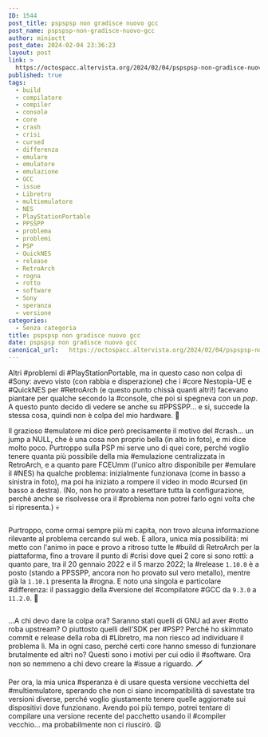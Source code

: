 ```yaml
---
ID: 1544
post_title: pspspsp non gradisce nuovo gcc
post_name: pspspsp-non-gradisce-nuovo-gcc
author: minioctt
post_date: 2024-02-04 23:36:23
layout: post
link: >
  https://octospacc.altervista.org/2024/02/04/pspspsp-non-gradisce-nuovo-gcc/
published: true
tags:
  - build
  - compilatore
  - compiler
  - console
  - core
  - crash
  - crisi
  - cursed
  - differenza
  - emulare
  - emulatore
  - emulazione
  - GCC
  - issue
  - Libretro
  - multiemulatore
  - NES
  - PlayStationPortable
  - PPSSPP
  - problema
  - problemi
  - PSP
  - QuickNES
  - release
  - RetroArch
  - rogna
  - rotto
  - software
  - Sony
  - speranza
  - versione
categories:
  - Senza categoria
title: pspspsp non gradisce nuovo gcc
date: pspspsp non gradisce nuovo gcc
canonical_url:   https://octospacc.altervista.org/2024/02/04/pspspsp-non-gradisce-nuovo-gcc/
---
```

<!-- wp:paragraph -->
<p>Altri #problemi di #PlayStationPortable, ma in questo caso non colpa di #Sony: avevo visto (con rabbia e disperazione) che i #core Nestopia-UE e #QuickNES per #RetroArch (e questo punto chissà quanti altri!) facevano piantare per qualche secondo la #console, che poi si spegneva con un <em>pop</em>. A questo punto decido di vedere se anche su #PPSSPP... e si, succede la stessa cosa, quindi non è colpa del mio hardware. 🤯️</p>
<!-- /wp:paragraph -->

<!-- wp:paragraph -->
<p>Il grazioso #emulatore mi dice però precisamente il motivo del #crash... un jump a NULL, che è una cosa non proprio bella (in alto in foto), e mi dice molto poco. Purtroppo sulla PSP mi serve uno di quei core, perché voglio tenere quanta più possibile della mia #emulazione centralizzata in RetroArch, e a quanto pare FCEUmm (l'unico altro disponibile per #emulare il #NES) ha qualche problema: inizialmente funzionava (come in basso a sinistra in foto), ma poi ha iniziato a rompere il video in modo #cursed (in basso a destra). (No, non ho provato a resettare tutta la configurazione, perché anche se risolvesse ora il #problema non potrei farlo ogni volta che si ripresenta.) 💀️</p>
<!-- /wp:paragraph -->

<!-- wp:paragraph -->
<p></p>
<!-- /wp:paragraph -->

<!-- wp:image {"id":1545,"sizeSlug":"large","linkDestination":"none"} -->
<figure class="wp-block-image size-large"><img src="{{site.cdnurl}}/assets/uploads/2024/02/image-4-960x524.png" alt="" class="wp-image-1545"/></figure>
<!-- /wp:image -->

<!-- wp:paragraph -->
<p></p>
<!-- /wp:paragraph -->

<!-- wp:paragraph -->
<p>Purtroppo, come ormai sempre più mi capita, non trovo alcuna informazione rilevante al problema cercando sul web. E allora, unica mia possibilità: mi metto con l'animo in pace e provo a ritroso tutte le #build di RetroArch per la piattaforma, fino a trovare il punto di #crisi dove quei 2 core si sono rotti: a quanto pare, tra il 20 gennaio 2022 e il 5 marzo 2022; la #release <code>1.10.0</code> è a posto (stando a PPSSPP, ancora non ho provato sul vero metallo), mentre già la <code>1.10.1</code> presenta la #rogna. E noto una singola e particolare #differenza: il passaggio della #versione del #compilatore #GCC da <code>9.3.0</code> a <code>11.2.0</code>. 🧐️</p>
<!-- /wp:paragraph -->

<!-- wp:paragraph -->
<p></p>
<!-- /wp:paragraph -->

<!-- wp:image {"id":1546,"sizeSlug":"large","linkDestination":"none"} -->
<figure class="wp-block-image size-large"><img src="{{site.cdnurl}}/assets/uploads/2024/02/image-5-960x275.png" alt="" class="wp-image-1546"/></figure>
<!-- /wp:image -->

<!-- wp:paragraph -->
<p></p>
<!-- /wp:paragraph -->

<!-- wp:paragraph -->
<p>...A chi devo dare la colpa ora? Saranno stati quelli di GNU ad aver #rotto roba upstream? O piuttosto quelli dell'SDK per #PSP? Perché ho skimmato commit e release della roba di #Libretro, ma non riesco ad individuare il problema lì. Ma in ogni caso, perché certi core hanno smesso di funzionare brutalmente ed altri no? Questi sono i motivi per cui odio il #software. Ora non so nemmeno a chi devo creare la #issue a riguardo. 🗡️</p>
<!-- /wp:paragraph -->

<!-- wp:paragraph -->
<p>Per ora, la mia unica #speranza è di usare questa versione vecchietta del #multiemulatore, sperando che non ci siano incompatibilità di savestate tra versioni diverse, perché voglio giustamente tenere quelle aggiornate sui dispositivi dove funzionano. Avendo poi più tempo, potrei tentare di compilare una versione recente del pacchetto usando il #compiler vecchio... ma probabilmente non ci riuscirò. 😩️</p>
<!-- /wp:paragraph -->